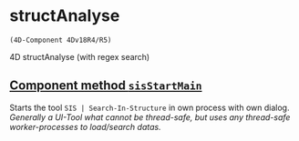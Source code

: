 # structAnalyse
` (4D-Component 4Dv18R4/R5) `

4D structAnalyse (with regex search)

## [Component method `sisStartMain`](https://github.com/lveith/structAnalyse/blob/main/Documentation/Methods/sisStartMain.md)
Starts the tool `SIS | Search-In-Structure` in own process with own dialog.<br>
*Generally a UI-Tool what cannot be thread-safe, but uses any thread-safe worker-processes to load/search datas.*
